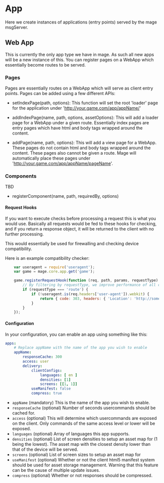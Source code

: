 # App

Here we create instances of applications (entry points) served by the mage msgServer.

## Web App

This is currently the only app type we have in mage. As such all new apps will be a new instance of
this. You can register pages on a WebApp which essentially become routes to be served.

### Pages

Pages are essentially routes on a WebApp which will serve as client entry points. Pages can be added
using a few different APIs:

* setIndexPage(path, options): This function will set the root 'loader' page for the application
under 'http://your.game.com/app/appName/'

* addIndexPage(name, path, options, assetOptions): This will add a loader page for a WebApp under a
given route. Essentially index pages are entry pages which have html and body tags wrapped around
the content.

* addPage(name, path, options): This will add a view page for a WebApp. These pages do not contain
html and body tags wrapped around the content. These pages also cannot be given a route. Mage will
automatically place these pages under 'http://your.game.com/app/appName/pageName'.


### Components

TBD

* registerComponent(name, path, requiredBy, options)

#### Request Hooks

If you want to execute checks before processing a request this is what you would use. Basically all
requests would be fed to these hooks for checking, and if you return a response object, it will be
returned to the client with no further processing.

This would essentially be used for firewalling and checking device compatibility.

Here is an example compatibility checker:
```javascript
	var useragent = require('useragent');
	var game = mage.core.app.get('game');

	game.registerRequestHook(function (req, path, params, requestType) {
		// By filtering by requestType, we improve performance of all commands
		if (requestType === 'route') {
			if (!useragent.is(req.headers['user-agent']).webkit) {
				return { code: 303, headers: { 'Location': 'http://some.url.com/' }, output: null};
			}
		}
	});
```

#### Configuration

In your configuration, you can enable an app using something like this:

```yaml
apps:
	# Replace appName with the name of the app you wish to enable
    appName:
        responseCache: 300
        access: user
        delivery:
            clientConfigs:
                languages: [ en ]
                densities: [1]
                screens: [[1, 1]]
            useManifest: false
            compress: true
```

* `appName` (mandatory) This is the name of the app you wish to enable.
* `responseCache` (optional) Number of seconds usercommands should be cached for.
* `access` (optional) This will determine which usercommands are exposed on the client. Only
  commands of the same access level or lower will be exposed.
* `languages` (optional) Array of languages this app supports.
* `densities` (optional) List of screen densities to setup an asset map for (1 being the lowest).
  The asset map with the closest density lower than that of the device will be served.
* `screens` (optional) List of screen sizes to setup an asset map for
* `useManifest` (optional) Whether or not the client html5 manifest system should be used for asset
  storage management. Warning that this feature can be the cause of multiple update issues.
* `compress` (optional) Whether or not responses should be compressed.
